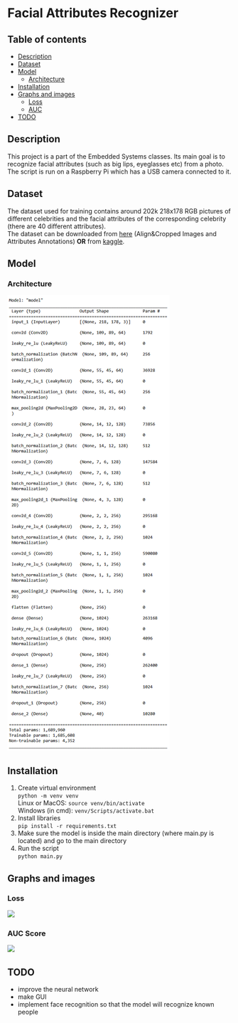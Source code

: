 # Facial Attributes Recognizer
## Table of contents
* [Description](#description)
* [Dataset](#dataset)
* [Model](#model)
    * [Architecture](#architecture)
* [Installation](#installation)
* [Graphs and images](#graphs-and-images)
    * [Loss](#loss)
    * [AUC](#auc-score)
* [TODO](#todo)

## Description
This project is a part of the Embedded Systems classes. Its main goal is to recognize facial attributes (such as big lips, eyeglasses etc) from a photo. The script is run on a Raspberry Pi which has a USB camera connected to it.

## Dataset
The dataset used for training contains around 202k 218x178 RGB pictures of different celebrities and the facial attributes of the corresponding celebrity (there are 40 different attributes).  
The dataset can be downloaded from [here](https://mmlab.ie.cuhk.edu.hk/projects/CelebA.html) (Align&Cropped Images and Attributes Annotations) **OR** from [kaggle](https://www.kaggle.com/jessicali9530/celeba-dataset).


## Model
### Architecture  
![](/additional/model.png)

## Installation
1. Create virtual environment  
```python -m venv venv```  
Linux or MacOS: ```source venv/bin/activate```  
Windows (in cmd): ```venv/Scripts/activate.bat```  
2. Install libraries  
```pip install -r requirements.txt```  
3. Make sure the model is inside the main directory (where main.py is located) and go to the main directory
4. Run the script  
```python main.py```

## Graphs and images

### Loss  
![](/additional/loss_plot.png)  

### AUC Score
![](/additional/auc_plot.png)  

## TODO
- improve the neural network
- make GUI
- implement face recognition so that the model will recognize known people